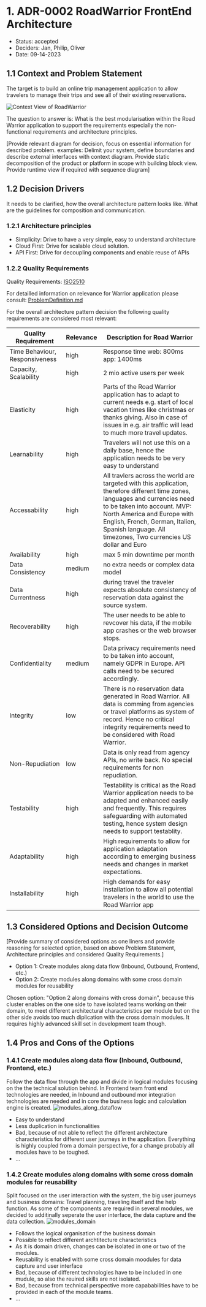 # 1. ADR-0002 RoadWarrior FrontEnd Architecture 
<!-- Architecture Decision Record for relevant/important architecture or design decisions with product, cross product or platforms. The general purpose is to make the problem statement, conflicting requirements and analyzed solutions explicit. Use for important decisions and focus on essential information and diagramming. -->

* Status: accepted <!-- mandatory -->
* Deciders: Jan, Philip, Oliver <!-- mandatory -->
* Date: 09-14-2023 <!-- mandatory -->

## 1.1 Context and Problem Statement

The target is to build an online trip management application to allow travelers to manage their trips and see all of their existing reservations.

![Context View of RoadWarrior](ContextView.png)

The question to answer is: What is the best modularisation within the Road Warrior application to support the requirements especially the non-functional requirements and architecture principles.

[Provide relevant diagram for decision, focus on essential information for described problem. examples: Delimit your system, define boundaries and describe external interfaces with context diagram. Provide static decomposition of the product or platform in scope with building block view. Provide runtime view if required with sequence diagram]

## 1.2 Decision Drivers

It needs to be clarified, how the overall architecture pattern looks like. What are the guidelines for composition and communication.

### 1.2.1 Architecture principles
- Simplicity: Drive to have a very simple, easy to understand architecture
- Cloud First: Drive for scalable cloud solution.
- API First: Drive for decoupling components and enable reuse of APIs

### 1.2.2 Quality Requirements
Quality Requirements: [ISO2510](https://iso25000.com/index.php/en/iso-25000-standards/iso-25010)

For detailled information on relevance for Warrior application please consult: [ProblemDefinition.md](/01%20ProblemDefintion/ProblemDefinition.md)

For the overall architecture pattern decision the following quality requirements are considered most relevant:


| Quality Requirement | Relevance | Description for Road Warrior |
| --- | --- | --- |
| Time Behaviour, Responsiveness | high | Response time web: 800ms app: 1400ms|
| Capacity, Scalability | high | 2 mio active users per week |
| Elasticity | high | Parts of the Road Warrior application has to adapt to current needs e.g. start of local vacation times like christmas or thanks giving. Also in case of issues in e.g. air traffic will lead to much more travel updates. |
| Learnability | high | Travelers will not use this on a daily base, hence the application needs to be very easy to understand |
| Accessability | high | All travlers across the world are targeted with this application, therefore different time zones, languages and currencies need to be taken into account. MVP: North America and Europe with English, French, German, Italien, Spanish language. All timezones, Two currencies US dollar and Euro |
| Availability | high | max 5 min downtime per month|
| Data Consistency | medium | no extra needs or complex data model |
| Data Currentness | high | during travel the traveler expects absolute consistency of reservation data against the source system. |
| Recoverability | high | The user needs to be able to revcover his data, if the mobile app crashes or the web browser stops. |
| Confidentiality | medium | Data privacy requirements need to be taken into account, namely GDPR in Europe. API calls need to be secured accordingly.|
| Integrity | low | There is no reservation data generated in Road Warrior. All data is comming from agencies or travel platforms as system of record. Hence no critical integrity requirements need to be considered with Road Warrior.|
| Non-Repudiation | low | Data is only read from agency APIs, no write back. No special requirements for non repudiation.|
| Testability | high | Testability is critical as the Road Warrior application needs to be adapted and enhanced easily and frequently. This requires safeguarding with automated testing, hence system design needs to support testablity.|
| Adaptability | high | High requirements to allow for application adaptation according to emerging business needs and changes in market expectations.|
| Installability | high | High demands for easy installation to allow all potential travelers in the world to use the Road Warrior app|

## 1.3 Considered Options and Decision Outcome

[Provide summary of considered options as one liners and provide reasoning for  selected option, based on above Problem Statement, Architecture principles and considered Quality Requirements.]

* Option 1: Create modules along data flow (Inbound, Outbound, Frontend, etc.) 
* Option 2: Create modules along domains with some cross domain modules for reusability

Chosen option: "Option 2 along domains with cross domain", because this cluster enables on the one side to have isolated teams working on their domain, to meet different architectural characteristics per module but on the other side avoids too much diplication with the cross domain modules. It requires highly advanced skill set in development team though.

## 1.4 Pros and Cons of the Options <!-- optional -->


### 1.4.1 Create modules along data flow (Inbound, Outbound, Frontend, etc.)

Follow the data flow through the app and divide in logical modules focusing on the the technical solution behind. In Frontend team front end technologies are needed, in Inbound and outbound mor integration technologies are needed and in core the business logic and calculation engine is created.
![modules_along_dataflow](modules_along_dataflow.png)
* Easy to understand
* Less duplication in functionalities
* Bad, because of not able to reflect the different architecture characteristics for different user journeys in the application. Everything is highly coupled from a domain perspective, for a change probably all modules have to be toughed.
* … <!-- numbers of pros and cons can vary -->

### 1.4.2 Create modules along domains with some cross domain modules for reusability

Split focused on the user interaction with the system, the big user journeys and business domains: Travel planning, traveling itself and the help function. As some of the components are required in several modules, we decided to additinally seperate the user interface, the data capture and the data collection.
![modules_domain](modules_domain.png)
* Follows the logical organisation of the business domain
* Possible to reflect different archtitecture characteristics
* As it is domain driven, changes can be isolated in one or two of the modules.
* Reusability is enabled with some cross domain moodules for data capture and user interface
* Bad, because of different technologies have to be included in one mudule, so also the reuired skills are not isolated. 
* Bad, because from technical perspective more capababilities have to be provided in each of the module teams.
* … <!-- numbers of pros and cons can vary -->
